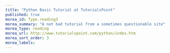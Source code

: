 ```yaml
---
title: "Python Basic Tutorial at TutorialsPoint"
published: true
morea_id: Type.reading3
morea_summary: "A not bad tutorial from a sometimes questionable site"
morea_type: reading
morea_url: http://www.tutorialspoint.com/python/index.htm
morea_sort_order: 3
morea_labels:
---
```


